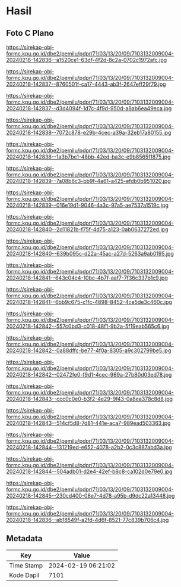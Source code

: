 # Hasil

## Foto C Plano

https://sirekap-obj-formc.kpu.go.id/dbe2/pemilu/pdpr/71/03/13/20/09/7103132009004-20240218-142836--a1520ce1-63df-4f2d-8c2a-0702c1972afc.jpg

https://sirekap-obj-formc.kpu.go.id/dbe2/pemilu/pdpr/71/03/13/20/09/7103132009004-20240218-142837--8760501f-ca17-4443-ab3f-2647eff29f79.jpg

https://sirekap-obj-formc.kpu.go.id/dbe2/pemilu/pdpr/71/03/13/20/09/7103132009004-20240218-142837--d3d4094f-1d7c-4f9d-950d-a8ab6ea49eca.jpg

https://sirekap-obj-formc.kpu.go.id/dbe2/pemilu/pdpr/71/03/13/20/09/7103132009004-20240218-142838--7072c878-e29b-4cec-a39a-32eb17a80155.jpg

https://sirekap-obj-formc.kpu.go.id/dbe2/pemilu/pdpr/71/03/13/20/09/7103132009004-20240218-142838--1a3b7be1-48bb-42ed-ba3c-e9b8565f1875.jpg

https://sirekap-obj-formc.kpu.go.id/dbe2/pemilu/pdpr/71/03/13/20/09/7103132009004-20240218-142839--7a08b6c3-bb9f-4a61-a425-efdb0b951020.jpg

https://sirekap-obj-formc.kpu.go.id/dbe2/pemilu/pdpr/71/03/13/20/09/7103132009004-20240218-142839--016e19d1-9046-4a3c-97a5-ae7537a1519c.jpg

https://sirekap-obj-formc.kpu.go.id/dbe2/pemilu/pdpr/71/03/13/20/09/7103132009004-20240218-142840--2d11821b-f75f-4d75-a123-0ab0637272ed.jpg

https://sirekap-obj-formc.kpu.go.id/dbe2/pemilu/pdpr/71/03/13/20/09/7103132009004-20240218-142840--639b095c-d22a-45ac-a27d-5263a9ab0195.jpg

https://sirekap-obj-formc.kpu.go.id/dbe2/pemilu/pdpr/71/03/13/20/09/7103132009004-20240218-142841--643c04c4-10bc-4b7f-aaf7-7f36c337b1c9.jpg

https://sirekap-obj-formc.kpu.go.id/dbe2/pemilu/pdpr/71/03/13/20/09/7103132009004-20240218-142841--6bb9c675-c1fc-4898-8452-4ce5de3c460c.jpg

https://sirekap-obj-formc.kpu.go.id/dbe2/pemilu/pdpr/71/03/13/20/09/7103132009004-20240218-142842--557c0bd3-c018-48f1-9b2a-5f19eab565c6.jpg

https://sirekap-obj-formc.kpu.go.id/dbe2/pemilu/pdpr/71/03/13/20/09/7103132009004-20240218-142842--0a88dffc-be77-4f0a-8305-a9c302799be5.jpg

https://sirekap-obj-formc.kpu.go.id/dbe2/pemilu/pdpr/71/03/13/20/09/7103132009004-20240218-142842--02472fe0-f9d1-4cec-989a-27b80d03ed78.jpg

https://sirekap-obj-formc.kpu.go.id/dbe2/pemilu/pdpr/71/03/13/20/09/7103132009004-20240218-142843--ccc0c0e0-b3f2-4e29-9f43-0a8ea378c8d8.jpg

https://sirekap-obj-formc.kpu.go.id/dbe2/pemilu/pdpr/71/03/13/20/09/7103132009004-20240218-142843--514cf5d8-7d81-441e-aca7-989ead503363.jpg

https://sirekap-obj-formc.kpu.go.id/dbe2/pemilu/pdpr/71/03/13/20/09/7103132009004-20240218-142844--131219ed-e652-4078-a2b2-0c3c887abd3a.jpg

https://sirekap-obj-formc.kpu.go.id/dbe2/pemilu/pdpr/71/03/13/20/09/7103132009004-20240218-142844--504adb01-d2e4-42ef-b8c8-ca102d0e79e0.jpg

https://sirekap-obj-formc.kpu.go.id/dbe2/pemilu/pdpr/71/03/13/20/09/7103132009004-20240218-142845--230cd400-08e7-4d78-a95b-d9dc22a13448.jpg

https://sirekap-obj-formc.kpu.go.id/dbe2/pemilu/pdpr/71/03/13/20/09/7103132009004-20240218-142836--ab18549f-a2fd-4d6f-8521-77c839b706c4.jpg


## Metadata

| Key        | Value               |
| ---------- | ------------------- |
| Time Stamp | 2024-02-19 06:21:02 |
| Kode Dapil | 7101                |



